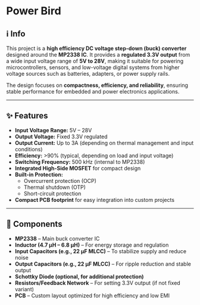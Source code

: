 # Power Bird

## ℹ️ Info  
This project is a **high efficiency DC voltage step-down (buck) converter** designed around the **MP2338 IC**. It provides a **regulated 3.3V output** from a wide input voltage range of **5V to 28V**, making it suitable for powering microcontrollers, sensors, and low-voltage digital systems from higher voltage sources such as batteries, adapters, or power supply rails.  

The design focuses on **compactness, efficiency, and reliability**, ensuring stable performance for embedded and power electronics applications.  

---

## ✨ Features  
- **Input Voltage Range:** 5V – 28V  
- **Output Voltage:** Fixed 3.3V regulated  
- **Output Current:** Up to 3A (depending on thermal management and input conditions)  
- **Efficiency:** >90% (typical, depending on load and input voltage)  
- **Switching Frequency:** 500 kHz (internal to MP2338)  
- **Integrated High-Side MOSFET** for compact design  
- **Built-in Protection:**  
  - Overcurrent protection (OCP)  
  - Thermal shutdown (OTP)  
  - Short-circuit protection  
- **Compact PCB footprint** for easy integration into custom projects  

---

## 🔧 Components  
- **MP2338** – Main buck converter IC  
- **Inductor (4.7 µH – 6.8 µH)** – For energy storage and regulation  
- **Input Capacitors (e.g., 22 µF MLCC)** – To stabilize supply and reduce noise  
- **Output Capacitors (e.g., 22 µF MLCC)** – For ripple reduction and stable output  
- **Schottky Diode (optional, for additional protection)**  
- **Resistors/Feedback Network** – For setting 3.3V output (if not fixed variant)  
- **PCB** – Custom layout optimized for high efficiency and low EMI  
